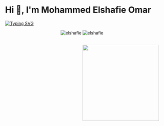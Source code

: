 # Hi 👋, I'm Mohammed Elshafie Omar

[![Typing SVG](https://readme-typing-svg.herokuapp.com?font=Fira+Code&pause=1000&random=false&width=435&lines=Full-stack+Developer;Front-end+Developer;Back-end+Develpor)](https://git.io/typing-svg)

<p align="center"> <img src="https://komarev.com/ghpvc/?username=elshafie&label=Profile%20views&color=0e75b6&style=flat" alt="elshafie" />
		   <img src="https://img.shields.io/github/followers/elshafie?label=Followers" alt="elshafie" />
</p>
<br>
<img align="right" src="https://user-images.githubusercontent.com/63050133/156676671-d5b2e362-97d4-4404-9447-dd71ddfea82f.gif" width = 250px/>


<!--
**elshafie/elshafie** is a ✨ _special_ ✨ repository because its `README.md` (this file) appears on your GitHub profile.

Here are some ideas to get you started:

- 🔭 I’m currently working on ...
- 🌱 I’m currently learning ...
- 👯 I’m looking to collaborate on ...
- 🤔 I’m looking for help with ...
- 💬 Ask me about ...
- 📫 How to reach me: ...
- 😄 Pronouns: ...
- ⚡ Fun fact: ...
-->
